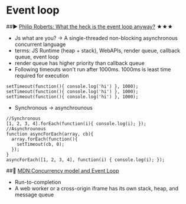 # Event loop
##▶ [Philip Roberts: What the heck is the event loop anyway?](http://2014.jsconf.eu/speakers/philip-roberts-what-the-heck-is-the-event-loop-anyway.html) ★★★

* Js what are you? -> A single-threaded non-blocking asynchronous concurrent language
* terms: JS Runtime (heap + stack), WebAPIs, render queue, callback queue, event loop
* render queue has higher priority than callback queue
* Following timeouts won't run after 1000ms. 1000ms is least time required for execution
<pre><code>setTimeout(function(){ console.log('hi') }, 1000);
setTimeout(function(){ console.log('hi') }, 1000);
setTimeout(function(){ console.log('hi') }, 1000);
</code></pre>
* Synchronous -> asynchrounous
<pre><code>//Synchronous
[1, 2, 3, 4].forEach(function(i){ console.log(i); });
//Asynchrounous
function asyncForEach(array, cb){
  array.forEach(function(){
    setTimeout(cb, 0);  
  });
}
asyncForEach([1, 2, 3, 4], function(i) { console.log(i); });</code></pre>

##🔗 [MDN:Concurrency model and Event Loop](https://developer.mozilla.org/en-US/docs/Web/JavaScript/EventLoop)
* Run-to-completion
* A web worker or a cross-origin iframe has its own stack, heap, and message queue